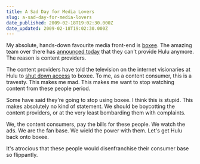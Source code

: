 ```yaml
---
title: A Sad Day for Media Lovers
slug: a-sad-day-for-media-lovers
date_published: 2009-02-18T19:02:30.000Z
date_updated: 2009-02-18T19:02:30.000Z
---
```


My absolute, hands-down favourite media front-end is [boxee](http://boxee.tv). The amazing team over there has [announced today](http://blog.boxee.tv/2009/02/18/the-hulu-situation/?disqus_reply=6388170#comment-6388170) that they can't provide Hulu anymore. The reason is content providers.

The content providers have told the television on the internet visionaries at Hulu to [shut down access](http://blog.hulu.com/2009/2/18/doing-hard-things) to boxee. To me, as a content consumer, this is a travesty. This makes me mad. This makes me want to stop watching content from these people period.

Some have said they're going to stop using boxee. I think this is stupid. This makes absolutely no kind of statement. We should be boycotting the content providers, or at the very least bombarding them with complaints.

We, the content consumers, pay the bills for these people. We watch the ads. We are the fan base. We wield the power with them. Let's get Hulu back onto boxee.

It's atrocious that these people would disenfranchise their consumer base so flippantly.
